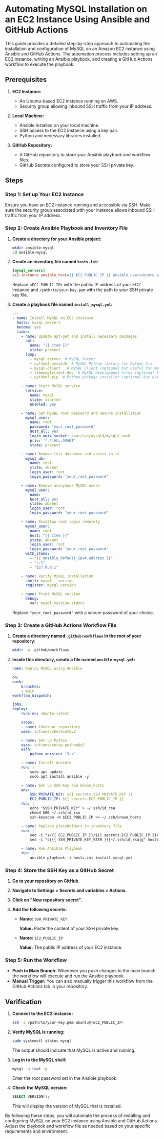 # Automating MySQL Installation on an EC2 Instance Using Ansible and GitHub Actions

This guide provides a detailed step-by-step approach to automating the installation and configuration of MySQL on an Amazon EC2 instance using Ansible and GitHub Actions. The automation process includes setting up an EC2 instance, writing an Ansible playbook, and creating a GitHub Actions workflow to execute the playbook.

## Prerequisites

1. **EC2 Instance:**
   - An Ubuntu-based EC2 instance running on AWS.
   - Security group allowing inbound SSH traffic from your IP address.

2. **Local Machine:**
   - Ansible installed on your local machine.
   - SSH access to the EC2 instance using a key pair.
   - Python and necessary libraries installed.

3. **GitHub Repository:**
   - A GitHub repository to store your Ansible playbook and workflow files.
   - GitHub Secrets configured to store your SSH private key.

## Steps

### Step 1: Set up Your EC2 Instance

Ensure you have an EC2 instance running and accessible via SSH. Make sure the security group associated with your instance allows inbound SSH traffic from your IP address.

### Step 2: Create Ansible Playbook and Inventory File

1. **Create a directory for your Ansible project:**

    ```bash
    mkdir ansible-mysql
    cd ansible-mysql
    ```

2. **Create an inventory file named `hosts.ini`:**

    ```ini
    [mysql_servers]
    ec2-instance ansible_host={{ EC2_PUBLIC_IP }} ansible_user=ubuntu ansible_ssh_private_key_file={{ SSH_PRIVATE_KEY_PATH }}
    ```

    Replace `<EC2_PUBLIC_IP>` with the public IP address of your EC2 instance and `/path/to/your-key.pem` with the path to your SSH private key file.

3. **Create a playbook file named `install_mysql.yml`:**

    ```yaml
    ---
    - name: Install MySQL on EC2 instance
      hosts: mysql_servers
      become: yes
      tasks:
        - name: Update apt-get and install necessary packages
          apt:
            name: "{{ item }}"
            state: present
          loop:
            - mysql-server  # MySQL Server
            - python3-mysqldb  # MySQL Python library for Python 3.x
            - mysql-client   # MySQL Client (optional but useful for management tasks)
            - libmysqlclient-dev  # MySQL development files (optional for certain applications)
            - python3-pip  # Python package installer (optional but useful for installing Python packages)

        - name: Start MySQL service
          service:
            name: mysql
            state: started
            enabled: yes

        - name: Set MySQL root password and secure installation
          mysql_user:
            name: root
            password: "your_root_password"
            host_all: yes
            login_unix_socket: /var/run/mysqld/mysqld.sock
            priv: '*.*:ALL,GRANT'
            state: present

        - name: Remove test database and access to it
          mysql_db:
            name: test
            state: absent
            login_user: root
            login_password: "your_root_password"

        - name: Remove anonymous MySQL users
          mysql_user:
            name: ''
            host_all: yes
            state: absent
            login_user: root
            login_password: "your_root_password"

        - name: Disallow root login remotely
          mysql_user:
            name: root
            host: "{{ item }}"
            state: absent
            login_user: root
            login_password: "your_root_password"
          with_items:
            - "{{ ansible_default_ipv4.address }}"
            - "::1"
            - "127.0.0.1"

        - name: Verify MySQL installation
          shell: mysql --version
          register: mysql_version

        - name: Print MySQL version
          debug:
            var: mysql_version.stdout
    ```

    Replace `"your_root_password"` with a secure password of your choice.

### Step 3: Create a GitHub Actions Workflow File

1. **Create a directory named `.github/workflows` in the root of your repository:**

    ```bash
    mkdir -p .github/workflows
    ```

2. **Inside this directory, create a file named `ansible-mysql.yml`:**

    ```yaml
    name: Deploy MySQL using Ansible

    on:
    push:
        branches:
        - main
    workflow_dispatch:

    jobs:
    deploy:
        runs-on: ubuntu-latest

        steps:
        - name: Checkout repository
        uses: actions/checkout@v2

        - name: Set up Python
        uses: actions/setup-python@v2
        with:
            python-version: '3.x'

        - name: Install Ansible
        run: |
            sudo apt update
            sudo apt install ansible -y

        - name: Set up SSH Key and known_hosts
        env:
            SSH_PRIVATE_KEY: ${{ secrets.SSH_PRIVATE_KEY }}
            EC2_PUBLIC_IP: ${{ secrets.EC2_PUBLIC_IP }}
        run: |
            echo "$SSH_PRIVATE_KEY" > ~/.ssh/id_rsa
            chmod 600 ~/.ssh/id_rsa
            ssh-keyscan -H $EC2_PUBLIC_IP >> ~/.ssh/known_hosts

        - name: Replace placeholders in inventory file
        run: |
            sed -i "s/{{ EC2_PUBLIC_IP }}/${{ secrets.EC2_PUBLIC_IP }}/g" hosts.ini
            sed -i "s|{{ SSH_PRIVATE_KEY_PATH }}|~/.ssh/id_rsa|g" hosts.ini

        - name: Run Ansible Playbook
        run: |
            ansible-playbook -i hosts.ini install_mysql.yml
    ```

### Step 4: Store the SSH Key as a GitHub Secret

1. **Go to your repository on GitHub.**
2. **Navigate to Settings > Secrets and variables > Actions.**
3. **Click on "New repository secret".**
4. **Add the following secrets:**

   - **Name:** `SSH_PRIVATE_KEY`

     **Value:** Paste the content of your SSH private key.
   - **Name:** `EC2_PUBLIC_IP`
   
     **Value:** The public IP address of your EC2 instance.

### Step 5: Run the Workflow

- **Push to Main Branch:** Whenever you push changes to the main branch, the workflow will execute and run the Ansible playbook.
- **Manual Trigger:** You can also manually trigger this workflow from the GitHub Actions tab in your repository.

## Verification

1. **Connect to the EC2 instance:**

    ```bash
    ssh -i /path/to/your-key.pem ubuntu@<EC2_PUBLIC_IP>
    ```

2. **Verify MySQL is running:**

    ```bash
    sudo systemctl status mysql
    ```

    The output should indicate that MySQL is active and running.

3. **Log in to the MySQL shell:**

    ```bash
    mysql -u root -p
    ```

    Enter the root password set in the Ansible playbook.

4. **Check the MySQL version:**

    ```sql
    SELECT VERSION();
    ```

    This will display the version of MySQL that is installed.

By following these steps, you will automate the process of installing and configuring MySQL on your EC2 instance using Ansible and GitHub Actions. Adjust the playbook and workflow file as needed based on your specific requirements and environment.